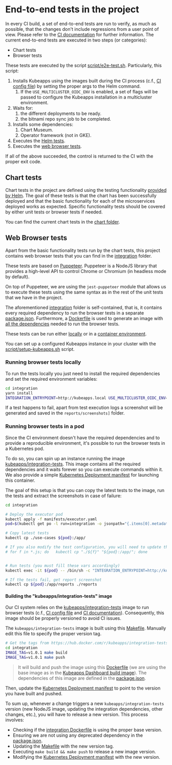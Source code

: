 # End-to-end tests in the project

In every CI build, a set of end-to-end tests are run to verify, as much as possible, that the changes don't include regressions from a user point of view. Please refer to the [CI documentation](./ci.md) for further information.
The current end-to-end tests are executed in two steps (or categories):

- Chart tests
- Browser tests

These tests are executed by the script [script/e2e-test.sh](../../script/e2e-test.sh). Particularly, this script:

1. Installs Kubeapps using the images built during the CI process (c.f., [CI config file](../../.circleci/config.yml)) by setting the proper args to the Helm command.
   1. If the `USE_MULTICLUSTER_OIDC_ENV` is enabled, a set of flags will be passed to configure the Kubeapps installation in a multicluster environment.
2. Waits for:
   1. the different deployments to be ready.
   2. the bitnami repo sync job to be completed.
3. Installs some dependencies:
   1. Chart Museum.
   2. Operator framework (not in GKE).
4. Executes the [Helm tests](#chart-tests).
5. Executes the [web browser tests](#web-browser-tests).

If all of the above succeeded, the control is returned to the CI with the proper exit code.

## Chart tests

Chart tests in the project are defined using the testing functionality [provided by Helm](https://helm.sh/docs/developing_charts/#chart-tests). The goal of these tests is that the chart has been successfully deployed and that the basic functionality for each of the microservices deployed works as expected. Specific functionality tests should be covered by either unit tests or browser tests if needed.

You can find the current chart tests in the [chart folder](../../chart/kubeapps/templates/tests).

## Web Browser tests

Apart from the basic functionality tests run by the chart tests, this project contains web browser tests that you can find in the [integration](../../integration) folder.

These tests are based on [Puppeteer](https://github.com/GoogleChrome/puppeteer). Puppeteer is a NodeJS library that provides a high-level API to control Chrome or Chromium (in headless mode by default).

On top of Puppeteer, we are using the `jest-puppeteer` module that allows us to execute these tests using the same syntax as in the rest of the unit tests that we have in the project.

The aforementioned [integration](../../integration) folder is self-contained, that is, it contains every required dependency to run the browser tests in a separate [package.json](../../integration/package.json). Furthermore, a [Dockerfile](../../integration/Dockerfile) is used to generate an image with [all the dependencies](https://github.com/puppeteer/puppeteer/blob/main/docs/troubleshooting.md#chrome-headless-doesnt-launch-on-unix) needed to run the browser tests.

These tests can be run either [locally](#running-browser-tests-locally) or in a [container environment](#running-browser-tests-in-a-pod).

You can set up a configured Kubeapps instance in your cluster with the [script/setup-kubeapps.sh](../../script/setup-kubeapps.sh) script.

### Running browser tests locally

To run the tests locally you just need to install the required dependencies and set the required environment variables:

```bash
cd integration
yarn install
INTEGRATION_ENTRYPOINT=http://kubeapps.local USE_MULTICLUSTER_OIDC_ENV=false ADMIN_TOKEN=foo1 VIEW_TOKEN=foo2 EDIT_TOKEN=foo3 yarn start

```

If a test happens to fail, apart from test execution logs a screenshot will be generated and saved in the `reports/screenshots]` folder.

### Running browser tests in a pod

Since the CI environment doesn't have the required dependencies and to provide a reproducible environment, it's possible to run the browser tests in a Kubernetes pod.

To do so, you can spin up an instance running the image [kubeapps/integration-tests](https://hub.docker.com/r/kubeapps/integration-tests).
This image contains all the required dependencies and it waits forever so you can execute commands within it.
We also provide a simple [Kubernetes Deployment manifest](../../integration/manifests/executor.yaml) for launching this container.

The goal of this setup is that you can copy the latest tests to the image, run the tests and extract the screenshots in case of failure:

```bash
cd integration

# Deploy the executor pod
kubectl apply -f manifests/executor.yaml
pod=$(kubectl get po -l run=integration -o jsonpath="{.items[0].metadata.name}")

# Copy latest tests
kubectl cp ./use-cases ${pod}:/app/

# If you also modify the test configuration, you will need to update the files
# for f in *.js; do   kubectl cp "./${f}" "${pod}:/app/"; done


# Run tests (you must fill these vars accordingly)
kubectl exec -it ${pod} -- /bin/sh -c "INTEGRATION_ENTRYPOINT=http://kubeapps.kubeapps USE_MULTICLUSTER_OIDC_ENV=${USE_MULTICLUSTER_OIDC_ENV} ADMIN_TOKEN=${admin_token} VIEW_TOKEN=${view_token} EDIT_TOKEN=${edit_token} yarn start"

# If the tests fail, get report screenshot
kubectl cp ${pod}:/app/reports ./reports
```

#### Building the "kubeapps/integration-tests" image

Our CI system relies on the [kubeapps/integration-tests](https://hub.docker.com/r/kubeapps/integration-tests) image to run browser tests (c.f., [CI config file](../../.circleci/config.yml) and [CI documentation](./ci.md)). Consequently, this image should be properly versioned to avoid CI issues.

The `kubeapps/integration-tests` image is built using this [Makefile](../../integration/Makefile). Manually edit this file to specify the proper version tag.

```bash
# Get the tags from https://hub.docker.com/r/kubeapps/integration-tests
cd integration
IMAGE_TAG=v1.0.1 make build
IMAGE_TAG=v1.0.1 make push
```

> It will build and push the image using this [Dockerfile](../../integration/Dockerfile) (we are using the base image as in the [Kubeapps Dashboard build image](../../dashboard/Dockerfile)).
> The dependencies of this image are defined in the [package.json](../../integration/package.json).

Then, update the [Kubernetes Deployment manifest](../../integration/manifests/executor.yaml) to point to the version you have built and pushed.

To sum up, whenever a change triggers a new `kubeapps/integration-tests` version (new NodeJS image, updating the integration dependencies, other changes, etc.), you will have to release a new version. This process involves:

- Checking if the [integration Dockerfile](../../integration/Dockerfile) is using the proper base version.
- Ensuring we are not using any deprecated dependency in the [package.json](../../integration/package.json).
- Updating the [Makefile](../../integration/Makefile) with the new version tag.
- Executing `make build && make push` to release a new image version.
- Modifying the [Kubernetes Deployment manifest](../../integration/manifests/executor.yaml) with the new version.
